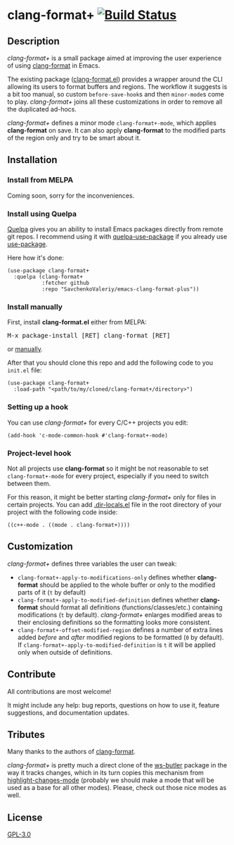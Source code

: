# clang-format+ [![Build Status](https://travis-ci.org/SavchenkoValeriy/emacs-clang-format-plus.svg?branch=master)](https://travis-ci.org/SavchenkoValeriy/emacs-clang-format-plus)

## Description

*clang-format+* is a small package aimed at improving the user experience of using [clang-format](https://clang.llvm.org/docs/ClangFormat.html) in Emacs. 

The existing package ([clang-format.el](https://llvm.org/svn/llvm-project/cfe/trunk/tools/clang-format/clang-format.el)) provides a wrapper around the CLI allowing its users to format buffers and regions. The workflow it suggests is a bit too manual, so custom `before-save-hook`s and then `minor-mode`s come to play. *clang-format+* joins all these customizations in order to remove all the duplicated ad-hocs.

*clang-format+* defines a minor mode `clang-format+-mode`, which applies **clang-format** on save. It can also apply **clang-format** to the modified parts of the region only and try to be smart about it.

## Installation

### Install from MELPA

Coming soon, sorry for the inconveniences.

### Install using Quelpa

[Quelpa](https://framagit.org/steckerhalter/quelpa "Quelpa") gives you an ability to install Emacs packages directly from remote git repos. I recommend using it with [quelpa-use-package](https://framagit.org/steckerhalter/quelpa-use-package#installation) if you already use [use-package](https://github.com/jwiegley/use-package).

Here how it's done:
``` emacs-lisp
(use-package clang-format+
  :quelpa (clang-format+
           :fetcher github
           :repo "SavchenkoValeriy/emacs-clang-format-plus"))
```

### Install manually

First, install **clang-format.el** either from MELPA:

<kbd>M-x package-install [RET] clang-format [RET]</kbd>

or [manually](https://clang.llvm.org/docs/ClangFormat.html#emacs-integration).

After that you should clone this repo and add the following code to you `init.el` file:

``` emacs-lisp
(use-package clang-format+
  :load-path "<path/to/my/cloned/clang-format+/directory>")
```

### Setting up a hook

You can use *clang-format+* for every C/C++ projects you edit:

``` emacs-lisp
(add-hook 'c-mode-common-hook #'clang-format+-mode)
```

### Project-level hook

Not all projects use **clang-format** so it might be not reasonable to set `clang-format+-mode` for every project, especially if you need to switch between them.

For this reason, it might be better starting *clang-format+* only for files in certain projects. You can add [.dir-locals.el](https://www.gnu.org/software/emacs/manual/html_node/emacs/Directory-Variables.html) file in the root directory of your project with the following code inside:

``` emacs-lisp
((c++-mode . ((mode . clang-format+))))
```

## Customization

*clang-format+* defines three variables the user can tweak:

- `clang-format+-apply-to-modifications-only` defines whether **clang-format** should be applied to the whole buffer or only to the modified parts of it (`t` by default)
- `clang-format+-apply-to-modified-definition` defines whether **clang-format** should format all definitions (functions/classes/etc.) containing modifications (`t` by default). *clang-format+* enlarges modified areas to their enclosing definitions so the formatting looks more consistent.
- `clang-format+-offset-modified-region` defines a number of extra lines added *before* and *after* modified regions to be formatted (`0` by default). If `clang-format+-apply-to-modified-definition` is `t` it will be applied only when outside of definitions.

## Contribute

All contributions are most welcome!

It might include any help: bug reports, questions on how to use it, feature suggestions, and documentation updates.

## Tributes

Many thanks to the authors of [clang-format](https://clang.llvm.org/docs/ClangFormat.html).

*clang-format+* is pretty much a direct clone of the [ws-butler](https://github.com/lewang/ws-butler) package in the way it tracks changes, which in its turn copies this mechanism from [highlight-changes-mode](https://github.com/emacs-mirror/emacs/blob/master/lisp/hilit-chg.el) (probably we should make a mode that will be used as a base for all other modes). Please, check out those nice modes as well.

## License

[GPL-3.0](./LICENSE)
